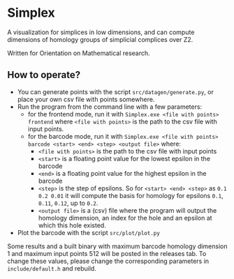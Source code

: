 # Simplex
A visualization for simplices in low dimensions, and can compute dimensions of homology groups of simplicial complices over Z2.

Written for Orientation on Mathematical research. 

## How to operate?

 - You can generate points with the script `src/datagen/generate.py`, or place your own csv file with points somewhere.
 - Run the program from the command line with a few parameters:
    - for the frontend mode, run it with `Simplex.exe <file with points> frontend` where `<file with points>` is the path to the csv file with input points.
    - for the barcode mode, run it with `Simplex.exe <file with points> barcode <start> <end> <step> <output file>` where:
        - `<file with points>` is the path to the csv file with input points
        - `<start>` is a floating point value for the lowest epsilon in the barcode
        - `<end>` is a floating point value for the highest epsilon in the barcode
        - `<step>` is the step of epsilons. So for `<start> <end> <step>` as `0.1 0.2 0.01` it will compute the basis for homology for epsilons `0.1`, `0.11`, `0.12`, up to `0.2`.
        - `<output file>` is a (csv) file where the program will output the homology dimension, an index for the hole and an epsilon at which this hole existed.
 - Plot the barcode with the script `src/plot/plot.py`

Some results and a built binary with maximum barcode homology dimension 1 and maximum input points 512 will be posted in the releases tab. To change these values, please change the corresponding parameters in `include/default.h` and rebuild.
